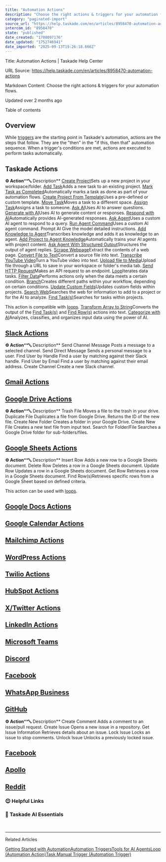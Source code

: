 ```yaml
---
title: "Automation Actions"
description: "Choose the right actions & triggers for your automation flows."
category: "paginated-import"
source_url: "https://help.taskade.com/en/articles/8958470-automation-actions"
intercom_id: "8958470"
state: "published"
date_created: "1708097176"
date_updated: "1752746941"
date_imported: "2025-09-13T19:26:18.666Z"
---
```


Title: Automation Actions | Taskade Help Center

URL Source: https://help.taskade.com/en/articles/8958470-automation-actions

Markdown Content:
Choose the right actions & triggers for your automation flows.

Updated over 2 months ago

Table of contents

**Overview**
------------

While [triggers](https://intercom.help/taskade/en/articles/8958469-automation-triggers) are the starting point in Taskade's automation, actions are the steps that follow. They are the "then" in the "if this, then that" automation sequence. When a trigger's conditions are met, actions are executed to perform tasks automatically.

**Taskade Actions**
-------------------

**⚙️ Action****🔤 Description**
[Create Project](https://help.taskade.com/en/articles/9891168-create-project-automation-action)Sets up a new project in your workspace/folder.
[Add Task](https://help.taskade.com/en/articles/9787788-add-task)Adds a new task to an existing project.
[Mark Task as Completed](https://help.taskade.com/en/articles/11410590-mark-task-as-completed)Automatically marks a task as done as part of your automation flows.
[Create Project From Template](https://help.taskade.com/en/articles/9026151-project-template)Uses a pre-defined or custom template.
[Move Task](https://help.taskade.com/en/articles/9895728-move-task-automation-action)Moves a task to a different space.
[Assign Task](https://help.taskade.com/en/articles/9895835-assign-task-automation-action)Assigns a task to someone.
[Ask AI](https://help.taskade.com/en/articles/8958472-taskade-ai)Uses AI to answer questions.
[Generate with AI](https://help.taskade.com/en/articles/8958472-taskade-ai)Uses AI to generate content or responses.
[Respond with AI](https://help.taskade.com/en/articles/8958472-taskade-ai)Automatically provides AI-generated responses.
[Ask Agent](https://help.taskade.com/en/articles/8958471-agents)Uses a custom AI agent to respond to a query.
[Run Agent Command](https://help.taskade.com/en/articles/8958471-agents)Uses a custom AI agent command.
Prompt AI Give the model detailed instructions.
[Add Knowledge to Agent](https://help.taskade.com/en/articles/9994434-add-knowledge-to-agent-automation-action)Transcribes knowledge and adds it as knowledge to an agent.
[Add Project to Agent Knowledge](https://help.taskade.com/en/articles/11410854-add-project-to-agent-knowledge-automation-action)Automatically trains your AI agents with project content.
[Ask Agent With Structured Output](https://help.taskade.com/en/articles/9994450-ask-agent-with-structured-output)Structures the output of agent replies.
[Scrape Webpage](https://help.taskade.com/en/articles/9805157-scrape-webpage)Extract the contents of a web page.
[Convert File to Text](https://help.taskade.com/en/articles/9805185-convert-file-to-text)Convert a source file into text.
[Transcribe YouTube Video](https://help.taskade.com/en/articles/9805233-transcribe-youtube-video)Turn a YouTube video into text.
[Upload file to Media](https://help.taskade.com/en/articles/10111256-add-url-to-media)Upload file through a URL to save in your workspace or folder's media tab.
[Send HTTP Request](https://help.taskade.com/en/articles/9421110-http-request)Makes an API request to an endpoint.
[Loop](https://help.taskade.com/en/articles/10351362-loop-automation-action)Iterates data tasks.
[Filter Data](https://help.taskade.com/en/articles/9615031-filter-data)Performs actions only when the data meets a certain condition.
[Branch](https://help.taskade.com/en/articles/9805047-branch)Creates different paths within your workflow, depending on certain conditions.
[Update Custom Fields](https://help.taskade.com/en/articles/9891133-update-custom-fields)Updates custom fields within projects.
[Search Web](https://intercom.help/taskade/en/articles/9862877-search-web-automation-action)Searches the web for information to add to a project or for the AI to analyze.
[Find Task(s)](https://intercom.help/taskade/en/articles/10504418-find-task-s-automation-action)Searches for tasks within projects.

This action is compatible with [loops](https://intercom.help/taskade/en/articles/10351362-loop-automation-action).
[Transform Array to String](https://intercom.help/taskade/en/articles/10498015-transform-array-into-string)Converts the output of the [Find Task(s)](https://help.taskade.com/en/articles/8958470-automation-actions#h_f1c19f9c19) and [Find Row(s)](https://intercom.help/taskade/en/articles/8958475-google-sheets-integration) actions into text.
[Categorize with AI](https://help.taskade.com/en/articles/10857626-categorize-with-ai)Analyzes, classifies, and organizes input data using the power of AI.

**[Slack Actions](https://help.taskade.com/en/articles/8958478-slack)**
-----------------------------------------------------------------------

**⚙️ Action****🔤 Description**
Send Channel Message Posts a message to a selected channel.
Send Direct Message Sends a personal message to a user.
Find User by Handle Find a user by matching against their Slack handle.
Find User by Email Find a user by matching against their email address.
Create Channel Create a new Slack channel.

**[Gmail Actions](https://help.taskade.com/en/articles/8958474-gmail)**
-----------------------------------------------------------------------

**[Google Drive Actions](https://help.taskade.com/en/articles/10097954-google-drive-integration)**
--------------------------------------------------------------------------------------------------

**⚙️ Action****🔤 Description**
Trash File Moves a file to the trash in your drive.
Duplicate File Duplicates a file from Google Drive. Returns the ID of the new file.
Create New Folder Creates a folder in your Google Drive.
Create New File Creates a new text file from input text.
Search for Folder/File Searches a Google Drive folder for sub-folders/files.

**[Google Sheets Actions](https://help.taskade.com/en/articles/8958475-google-sheets)**
---------------------------------------------------------------------------------------

**⚙️ Action****🔤 Description**
Insert Row Adds a new row to a Google Sheets document.
Delete Row Deletes a row in a Google Sheets document.
Update Row Updates a row in a Google Sheets document.
Get Row Retrieves a row in a Google Sheets document.
Find Row(s)Retrieves specific rows from a Google Sheet based on defined criteria.

This action can be used with [loops](https://intercom.help/taskade/en/articles/10351362-loop-automation-action).

[Google Docs Actions](https://help.taskade.com/en/articles/10101659-google-docs-integration)
--------------------------------------------------------------------------------------------

**[Google Calendar Actions](https://help.taskade.com/en/articles/10098136-google-calendar-integration)**
--------------------------------------------------------------------------------------------------------

**[Mailchimp Actions](https://help.taskade.com/en/articles/8958476-mailchimp)**
-------------------------------------------------------------------------------

**[WordPress Actions](https://help.taskade.com/en/articles/8958481-wordpress)**
-------------------------------------------------------------------------------

[Twilio Actions](https://help.taskade.com/en/articles/8958480-twilio)
---------------------------------------------------------------------

**[HubSpot Actions](https://help.taskade.com/en/articles/9315508-hubspot)**
---------------------------------------------------------------------------

**[X/Twitter Actions](https://help.taskade.com/en/articles/9941823-twitter-x-integrations)**
--------------------------------------------------------------------------------------------

**[LinkedIn Actions](https://help.taskade.com/en/articles/9994380-linkedin-integration)**
-----------------------------------------------------------------------------------------

**[Microsoft Teams](https://help.taskade.com/en/articles/10300070-microsoft-teams-integration)**
------------------------------------------------------------------------------------------------

**[Discord](https://intercom.help/taskade/en/articles/10300035-discord-integration)**
-------------------------------------------------------------------------------------

**[Facebook](https://help.taskade.com/en/articles/10350096-facebook-integration)**
----------------------------------------------------------------------------------

[WhatsApp Business](https://help.taskade.com/en/articles/10351275-whatsapp-business-integration)
------------------------------------------------------------------------------------------------

[GitHub](https://intercom.help/taskade/en/articles/10393224-github-integration)
-------------------------------------------------------------------------------

**⚙️ Action****🔤 Description**
Create Comment Adds a comment to an issue/pull request.
Create Issue Opens a new issue in a repository.
Get Issue Information Retrieves details about an issue.
Lock Issue Locks an issue to stop comments.
Unlock Issue Unlocks a previously locked issue.

[Facebook](https://intercom.help/taskade/en/articles/10350096-facebook-integration)
-----------------------------------------------------------------------------------

[Apollo](https://help.taskade.com/en/articles/10856609-apollo-integration)
--------------------------------------------------------------------------

[Reddit](https://help.taskade.com/en/articles/11764206-reddit-integration)
--------------------------------------------------------------------------

### **😊 Helpful Links**

### 🤖 **Taskade AI Essentials**

​

* * *

Related Articles

[Getting Started with Automation](https://help.taskade.com/en/articles/8958467-getting-started-with-automation)[Automation Triggers](https://help.taskade.com/en/articles/8958469-automation-triggers)[Tools for AI Agents](https://help.taskade.com/en/articles/9314171-tools-for-ai-agents)[Loop (Automation Action)](https://help.taskade.com/en/articles/10351362-loop-automation-action)[Task Manual Trigger (Automation Trigger)](https://help.taskade.com/en/articles/10766894-task-manual-trigger-automation-trigger)
